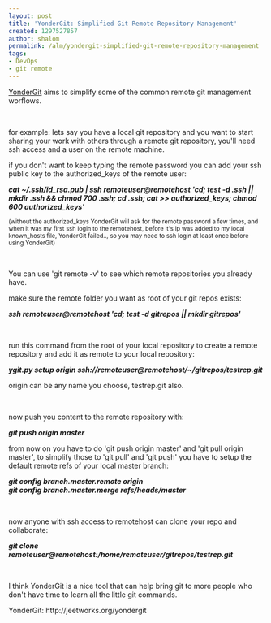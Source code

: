 ```yaml
---
layout: post
title: 'YonderGit: Simplified Git Remote Repository Management'
created: 1297527857
author: shalom
permalink: /alm/yondergit-simplified-git-remote-repository-management
tags:
- DevOps
- git remote
---
```

<p><a href="http://jeetworks.org/yondergit">YonderGit</a> aims to simplify some of the common remote git management worflows.</p>
<p>&nbsp;</p>
<p>for example: lets say you have a local git repository and you want to start sharing your work with others through a remote git repository, you'll need ssh access and a user on the remote machine.</p>
<p>if you don't want to keep typing the remote password you can add your ssh public key to the authorized_keys of the remote user:</p>
<p><strong><em>cat ~/.ssh/id_rsa.pub | ssh remoteuser@remotehost 'cd; test -d .ssh || mkdir .ssh &amp;&amp; chmod 700 .ssh; cd .ssh; cat &gt;&gt; authorized_keys; chmod 600 authorized_keys'</em></strong></p>
<p><span style="font-size: smaller;">(without the authorized_keys YonderGit will ask for the remote password a few times, and when it was my first ssh login to the remotehost, before it's ip was added to my local known_hosts file, YonderGit failed.., so you may need to ssh login at least once before using YonderGit)</span></p>
<p>&nbsp;</p>
<p>You can use 'git remote -v' to see which remote repositories you already have.</p>
<p>make sure the remote folder you want as root of your git repos exists:</p>
<p><strong><em>ssh remoteuser@remotehost 'cd; test -d gitrepos || mkdir gitrepos'</em></strong></p>
<p>&nbsp;</p>
<p>run this command from the root of your local repository to create a remote repository and add it as remote to your local repository:</p>
<p><strong><em>ygit.py setup origin ssh://</em></strong><strong><em>remoteuser@remotehost</em></strong><strong><em>/~/gitrepos/testrep.git</em></strong></p>
<p>origin can be any name you choose, testrep.git also.</p>
<p>&nbsp;</p>
<p>now push you content to the remote repository with:</p>
<p><strong><em>git push origin master</em></strong></p>
<p>from now on you have to do 'git push origin master' and 'git pull origin master', to simplify those to 'git pull' and 'git push' you have to setup the default remote refs of your local master branch:</p>
<p><strong><em>git config branch.master.remote origin<br />
git config branch.master.merge refs/heads/master</em></strong></p>
<p>&nbsp;</p>
<p>now anyone with ssh access to remotehost can clone your repo and collaborate:</p>
<p><em><strong>git clone </strong></em><strong><em>remoteuser@remotehost</em></strong><em><strong>:/home/remoteuser/</strong></em><strong><em>gitrepos</em></strong><em><strong>/testrep.git</strong></em></p>
<p>&nbsp;</p>
<p>I think YonderGit is a nice tool that can help bring git to more people who don't have time to learn all the little git commands.</p>
<p>YonderGit: http://jeetworks.org/yondergit</p>
<p>&nbsp;</p>

